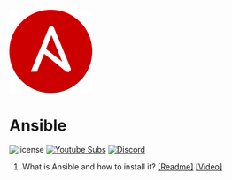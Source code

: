 <p align="left">
  <img width="150px" src="ansible.png">
</p>

# Ansible
![license](https://img.shields.io/badge/license-GPLv3.0-brightgreen.svg?style=flat)
[![Youtube Subs](https://img.shields.io/youtube/channel/subscribers/UCpNg_I2e8d5_6fU_OOKVG7Q?style=social)](https://www.youtube.com/channel/UCpNg_I2e8d5_6fU_OOKVG7Q?sub_confirmation=1)
[![Discord](https://img.shields.io/discord/719782239466160139)](https://discord.gg/cHMftfe)


1. What is Ansible and how to install it? [[Readme]](01/README.md) [[Video]]()